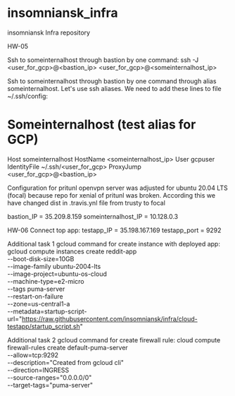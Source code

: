 # insomniansk_infra
insomniansk Infra repository

HW-05

Ssh to someinternalhost through bastion by one command:
ssh -J <user_for_gcp>@<bastion_ip> <user_for_gcp>@<someinternalhost_ip>

Ssh to someinternalhost through bastion by one command through alias someinternalhost.
Let's use ssh aliases. We need to add these lines to file ~/.ssh/config:

# Someinternalhost (test alias for GCP)
Host someinternalhost
    HostName <someinternalhost_ip>
    User gcpuser
    IdentityFile ~/.ssh/<user_for_gcp>
    ProxyJump <user_for_gcp>@<bastion_ip>

Configuration for pritunl openvpn server was adjusted for ubuntu 20.04 LTS (focal) because repo for xenial of pritunl was broken.
According this we have changed dist in .travis.ynl file from trusty to focal

bastion_IP = 35.209.8.159
someinternalhost_IP = 10.128.0.3

HW-06
Connect top app:
testapp_IP = 35.198.167.169
testapp_port = 9292


Additional task 1
gcloud command for create instance with deployed app:
gcloud compute instances create reddit-app \
--boot-disk-size=10GB \
--image-family ubuntu-2004-lts \
--image-project=ubuntu-os-cloud \
--machine-type=e2-micro \
--tags puma-server \
--restart-on-failure \
--zone=us-central1-a \
--metadata=startup-script-url="https://raw.githubusercontent.com/insomniansk/infra/cloud-testapp/startup_script.sh"

Additional task 2
gcloud command for create firewall rule:
cloud compute firewall-rules create default-puma-server \
--allow=tcp:9292 \
--description="Created from gcloud cli" \
--direction=INGRESS \
--source-ranges="0.0.0.0/0" \
--target-tags="puma-server"
